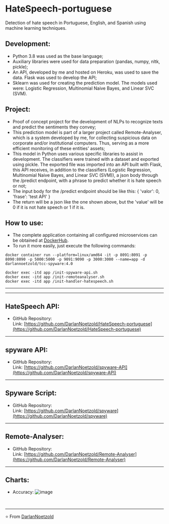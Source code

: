 # HateSpeech-portuguese
Detection of hate speech in Portuguese, English, and Spanish using machine learning techniques.

## Development:
* Python 3.8 was used as the base language;
* Auxiliary libraries were used for data preparation (pandas, numpy, nltk, pickle);
* An API, developed by me and hosted on Heroku, was used to save the data. Flask was used to develop the API;
* Sklearn was used for creating the prediction model. The models used were: Logistic Regression, Multinomial Naive Bayes, and Linear SVC (SVM).

## Project:
* Proof of concept project for the development of NLPs to recognize texts and predict the sentiments they convey;
* This prediction model is part of a larger project called Remote-Analyser, which is a system developed by me, for collecting suspicious data on corporate and/or institutional computers. Thus, serving as a more efficient monitoring of these entities' assets;
* This model in Python uses various specific libraries to assist in development. The classifiers were trained with a dataset and exported using pickle. The exported file was imported into an API built with Flask, this API receives, in addition to the classifiers (Logistic Regression, Multinomial Naive Bayes, and Linear SVC (SVM)), a json body through the /predict endpoint, with a phrase to predict whether it is hate speech or not;
* The input body for the /predict endpoint should be like this:
{
  'valor': 0,
  'frase': 'test API'
}
* The return will be a json like the one shown above, but the 'value' will be 0 if it is not hate speech or 1 if it is.

## How to use:
* The complete application containing all configured microservices can be obtained at [DockerHub](https://hub.docker.com/repository/docker/darlannoetzold/tcc-spyware/general).
* To run it more easily, just execute the following commands:
```
docker container run --platform=linux/amd64 -it -p 8091:8091 -p 8090:8090 -p 5000:5000 -p 9091:9090 -p 3000:3000 --name=app -d darlannoetzold/tcc-spyware:4.0

docker exec -itd app /init-spyware-api.sh
docker exec -itd app /init-remoteanalyser.sh
docker exec -itd app /init-handler-hatespeech.sh
```

---

---
## HateSpeech API:
* GitHub Repository:
<br>Link: [https://github.com/DarlanNoetzold/HateSpeech-portuguese](https://github.com/DarlanNoetzold/HateSpeech-portuguese)

---
## spyware API:
* GitHub Repository:
<br>Link: [https://github.com/DarlanNoetzold/spyware-API](https://github.com/DarlanNoetzold/spyware-API)

---
## Spyware Script:
* GitHub Repository:
<br>Link: [https://github.com/DarlanNoetzold/spyware](https://github.com/DarlanNoetzold/spyware)

---
## Remote-Analyser:
* GitHub Repository:
<br>Link: [https://github.com/DarlanNoetzold/Remote-Analyser](https://github.com/DarlanNoetzold/Remote-Analyser)

---
## Charts:
* Accuracy: ![image](https://github.com/DarlanNoetzold/HateSpeech-portuguese/assets/41628589/5de6518b-0c4a-436a-b46d-e127cfa221a9)

<br>


---
⭐️ From [DarlanNoetzold](https://github.com/DarlanNoetzold)


